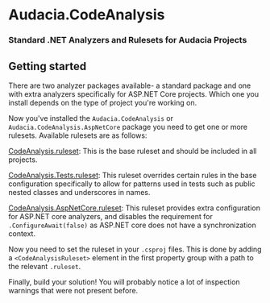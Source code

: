# Audacia.CodeAnalysis

### Standard .NET Analyzers and Rulesets for Audacia Projects

## Getting started

There are two analyzer packages available- a standard package and one with extra analyzers specifically for ASP.NET Core projects. Which one you install depends on the type of project you're working on.

Now you've installed the `Audacia.CodeAnalysis` or `Audacia.CodeAnalysis.AspNetCore` package you need to get one or more rulesets. Available rulesets are as follows:

[CodeAnalysis.ruleset](https://audacia.visualstudio.com/Audacia/_git/Audacia.CodeAnalysis?path=%2FAudacia.CodeAnalysis%2FCodeAnalysis.ruleset):
This is the base ruleset and should be included in all projects.

[CodeAnalysis.Tests.ruleset](https://audacia.visualstudio.com/Audacia/_git/Audacia.CodeAnalysis?path=%2FAudacia.CodeAnalysis%2FCodeAnalysis.Tests.ruleset):
This ruleset overrides certain rules in the base configuration specifically to allow for patterns used in tests such as public nested classes and underscores in names.

[CodeAnalysis.AspNetCore.ruleset](https://audacia.visualstudio.com/Audacia/_git/Audacia.CodeAnalysis?path=%2FAudacia.CodeAnalysis%2FCodeAnalysis.AspNetCore.ruleset):
This ruleset provides extra configuration for ASP.NET core analyzers, and disables the requirement for `.ConfigureAwait(false)` as ASP.NET core does not have a synchronization context.

Now you need to set the ruleset in your `.csproj` files. This is done by adding a `<CodeAnalysisRuleset>` element in the first property group with a path to the relevant `.ruleset`.

Finally, build your solution! You will probably notice a lot of inspection warnings that were not present before.